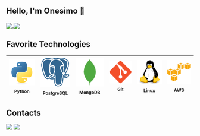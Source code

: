 ## Hello, I'm Onesimo 👋

<a href="https://github.com/anuraghazra/github-readme-stats">
  <img height=180 align="center" src="https://github-readme-stats.vercel.app/api?username=briito&show_icons=true&theme=transparent&card_width=200" />
</a>
<a href="https://github.com/anuraghazra/convoychat">
  <img height=180 align="center" src="https://github-readme-stats.vercel.app/api/top-langs?username=briito&layout=compact&theme=transparent&langs_count=8&card_width=200" />
</a>

## Favorite Technologies

|<img src="https://raw.githubusercontent.com/devicons/devicon/master/icons/python/python-original.svg" width=90><br><sub>Python</sub>|<img src="https://raw.githubusercontent.com/devicons/devicon/master/icons/postgresql/postgresql-plain.svg" width=90><br><sub>PostgreSQL</sub>|<img src="https://raw.githubusercontent.com/devicons/devicon/master/icons/mongodb/mongodb-plain.svg" width=90><br><sub>MongoDB</sub>|<img src="https://raw.githubusercontent.com/devicons/devicon/master/icons/git/git-original.svg" width=90><br><sub>Git</sub>|<img src="https://raw.githubusercontent.com/devicons/devicon/master/icons/linux/linux-original.svg" width=90><br><sub>Linux</sub>|<img src="https://raw.githubusercontent.com/devicons/devicon/master/icons/amazonwebservices/amazonwebservices-original.svg" width=90><br><sub>AWS</sub>
| :---: | :---: | :---: |  :---: |  :---: |  :---: |

## Contacts

<div>
 <a href = "https://mail.google.com/mail/u/0/#inbox"><img src="https://img.shields.io/badge/-Gmail-%23333?style=for-the-badge&logo=gmail&logoColor=white" target="_blank"></a>
  <a href="https://www.linkedin.com/in/onsbrito" target="_blank"><img src="https://img.shields.io/badge/-LinkedIn-%230077B5?style=for-the-badge&logo=linkedin&logoColor=white" target="_blank"></a> 

</div>


